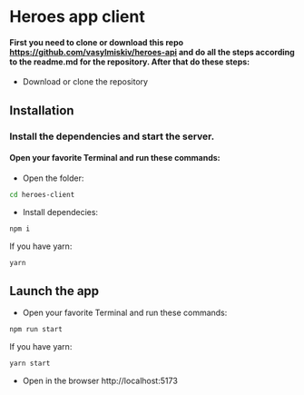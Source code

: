# Heroes app client

#### First you need to clone or download this repo https://github.com/vasylmiskiv/heroes-api and do all the steps according to the readme.md for the repository. Аfter that do these steps:

- Download or clone the repository

## Installation
### Install the dependencies and start the server.
#### Open your favorite Terminal and run these commands:
- Open the folder:
```sh
cd heroes-client
```
- Install dependecies:
```sh
npm i
```
If you have yarn:
```sh
yarn
```

## Launch the app

- Open your favorite Terminal and run these commands:
```sh
npm run start
```
If you have yarn:
```sh
yarn start
```
- Open in the browser http://localhost:5173
